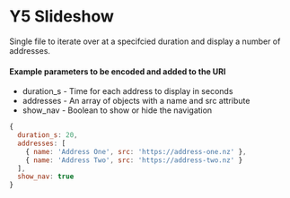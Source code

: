 # Y5 Slideshow

Single file to iterate over at a specifcied duration and display a number of addresses.

#### Example parameters to be encoded and added to the URI

* duration_s - Time for each address to display in seconds
* addresses - An array of objects with a name and src attribute
* show_nav - Boolean to show or hide the navigation

```javascript
{
  duration_s: 20,
  addresses: [
    { name: 'Address One', src: 'https://address-one.nz' },
    { name: 'Address Two', src: 'https://address-two.nz' }
  ],
  show_nav: true
}
```
